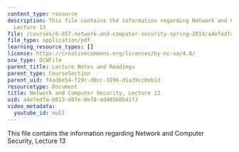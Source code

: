 ```yaml
---
content_type: resource
description: This file contains the information regarding Network and Computer Security,
  Lecture 13
file: /courses/6-857-network-and-computer-security-spring-2014/a4e7edfab813e07e0ef8ad48560b41f3_MIT6_857S14_Lec13.pdf
file_type: application/pdf
learning_resource_types: []
license: https://creativecommons.org/licenses/by-nc-sa/4.0/
ocw_type: OCWFile
parent_title: Lecture Notes and Readings
parent_type: CourseSection
parent_uid: f4adbe54-f29c-d0cc-1896-d1a39cc0eb1d
resourcetype: Document
title: Network and Computer Security, Lecture 13
uid: a4e7edfa-b813-e07e-0ef8-ad48560b41f3
video_metadata:
  youtube_id: null
---
```

This file contains the information regarding Network and Computer Security, Lecture 13
